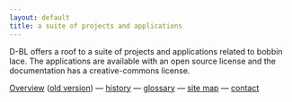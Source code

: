```yaml
---
layout: default
title: a suite of projects and applications
---
```


D-BL offers a roof to a suite of projects and applications related to bobbin lace.
The applications are available with an open source license and the documentation has a creative-commons license. 

[Overview](https://github.com/d-bl) ([old version](teasers)) — [history](history) — [glossary](glossary) — [site map](images/site-map.svg) — [contact](https://groundforge.wordpress.com/) 
